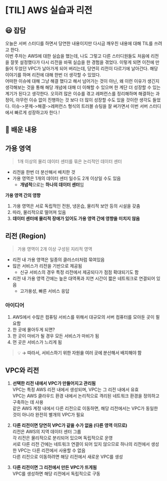 # [TIL] AWS 실습과 리전

##  😃 잡담
오늘은 서버 스터디를 하면서 당연한 내용이지만 다시금 깨우친 내용에 대해 TIL를 쓰려고 한다. <br>
이번 주차는 AWS에 대한 실습을 했는데, 나도 그렇고 다른 스터디원들도 처음에 리전을 잘못 설정했다가 다시 리전을 바꿔 실습을 한 경험을 겪었다. 이렇게 되면 이전에 만들어 두었던 VPC가 날아가게 되어 버리는데, 당연히 리전이 다르기에 날아간다. 해당 이야기를 하며 리전에 대해 한번 더 생각할 수 있었다.<br> 
어떠한 이슈에 대해 그냥 해결 했다고 해서 넘어가는 것이 아닌, 왜 이런 이유가 생긴지 생각해보는 것을 통해 해당 개념에 대해 더 이해할 수 있으며 한 계단 더 성장할 수 있는 계기가 된다고 생각한다. 오히려 많은 이슈를 겪고 레퍼런스를 정리해하며 해결하는 과정이, 아무런 이슈 없이 진행하는 것 보다 더 많이 성장할 수도 있을 것이란 생각도 들었다. 이슈->문제->해결->레퍼런스 형식의 트러블 슈팅을 잘 써가면서 이번 서버 스터디에서 빠르게 성장하고자 한다.!

## 📄 배운 내용
## 가용 영역

> 1개 이상의 물리 데이터 센터를 묶은 논리적인 데이터 센터
> 
- 리전을 한번 더 분산해서 배치한 것
- 가용 영역은 1개의 데이터 센터 일수도 2개 이상일 수도 있음
    - **개념적**으로는 **하나의 데이터 센터**임

**가용 영역 간의 영향**

1. 가용 영역은 서로 독립적인 전원, 냉온습, 물리적 보안 등의 시설을 갖춤
2. 따라, 물리적으로 떨어져 있음
3. **데이터 센터에 물리적 장애가 있어도 가용 영역 간에 영향을 미치지 않음**

## 리전 (Region)

> 가용 영역이 2개 이상 구성된 지리적 영역
> 
- 리전 내 가용 영역은 일종의 클러스터처럼 묶여있음
- 많은 서비스가 리전을 기반으로 제공됨
    - 신규 서비스의 경우 특정 리전에서 제공되다가 점점 확대되기도 함
- 리전 내 가용 영역 간에는 높은 대역폭과 지연 시간이 짧은 네트워크로 연결되어 있음
    - 고가용성, 빠른 서비스 응답

### 아이디어

1. AWS에서 수많은 컴퓨팅 서비스를 위해서 대규모의 서버 컴퓨터를 모아둔 곳이 필요함
2. 한 곳에 몰아두게 되면?
3. 한 곳이 마비가 될 경우 모든 서비스가 마비가 됨
4. 먼 곳은 서비스가 느리게 됨
   
> 💡 **→ 따라서, 서비스하기 위한 자원을 여러 곳에 분산해서 배치해야 함**


## VPC와 리전
1. **선택한 리전 내에서 VPC가 만들어지고 관리됨**<br>
VPC는 특정 AWS 리전 내에서 생성되며, VPC는 그 리전 내에서 유효<br>
VPC는 AWS 클라우드 환경 내에서 논리적으로 격리된 네트워크 환경을 정의하고 구축하는 데 사용<br>
같은 AWS 계정 내에서 다른 리전으로 이동하면, 해당 리전에서는 VPC가 동일한 것이 아니라 완전히 별개의 VPC가 필요

2. **다른 리전이면 당연히 VPC가 같을 수가 없음 (다른 영역 이므로)**<br>
리전은 AWS의 지역 데이터 센터 그룹<br>
각 리전은 물리적으로 분리되어 있으며 독립적으로 운영<br>
서로 다른 리전 간에는 네트워크 연결이 되어 있지 않으므로 하나의 리전에서 생성한 VPC는 다른 리전에서 사용할 수 없음<br>
다른 리전으로 이동하려면 해당 리전에서 새로운 VPC를 생성
   
3. **다른 리전이면 그 리전에서 만든 VPC가 뜨게됨**<br>
VPC를 생성하면 해당 리전에서 독립적으로 구동
   

